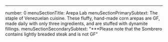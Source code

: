 ---
number: 0
menuSectionTitle: Arepa Lab
menuSectionPrimarySubtext: The staple of Venezuelan cuisine. These fluffy, hand-made corn arepas are GF, made daily with only three ingredients, and are stuffed with dynamite fillings.
menuSectionSecondarySubtext: "***Please note that the Sombrero contains lightly breaded steak and is not GF"